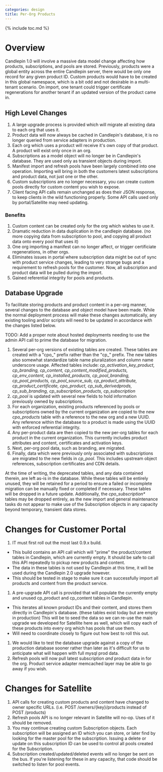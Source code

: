 ```yaml
---
categories: design
title: Per-Org Products
---
```

{% include toc.md %}

# Overview

Candlepin 1.0 will involve a massive data model change affecting how products, subscriptions, and pools are stored. Previously, products were a global entity across the entire Candlepin server, there would be only one record for any given product ID. Custom products would have to be created in this global namespace, which is a bit odd and not desirable in a multi-tenant scenario. On import, one tenant could trigger certificate regenerations for another tenant if an updated version of the product came in.

## High Level Changes

 1. A large upgrade process is provided which will migrate all existing data to each org that uses it.
 1. Product data will now always be cached in Candlepin's database, it is no longer queried from service adapters in production.
 1. Each org which uses a product will receive it's own copy of that product. A product will exist only once in an org.
 1. Subscriptions as a model object will no longer be in Candlepin's database. They are used only as transient objects during import.
 1. Manifest import and refresh pools have been largely combined into one operation. Importing will bring in both the customers latest subscriptions and product data, not just one or the other.
 1. Custom subscriptions are no longer necessary, you can create custom pools directly for custom content you wish to expose.
 1. Client facing API calls remain unchanged as does their JSON response, to keep clients in the wild functioning properly. Some API calls used only by portal/Satellite may need updating.

### Benefits

 1. Custom content can be created only for the org which wishes to use it.
 1. Dramatic reduction in data duplication in the candlepin database. (no more copying data from subscription to pool, and copying all product data onto every pool that uses it)
 1. One org importing a manifest can no longer affect, or trigger certificiate regenerations, in other orgs.
 1. Eliminates issues in portal where subscription data might be out of sync with product service changes, leading to very strange bugs and a requirement to refresh pools for the customer. Now, all subscription and product data will be pulled during the import.
 1. Gained referential integrity for pools and products.

## Database Upgrade

To facilitate storing products and product content in a per-org manner, several changes to the database and object model have been made. While the normal deployment process will make these changes automatically, any existing tooling and/or scripts will need to be updated in accordance with the changes listed below.

TODO: Add a proper note about hosted deployments needing to use the admin API call to prime the database for migration.

 1. Several per-org versions of existing tables are created. These tables are created with a "cpo\_" prefix rather than the "cp\_" prefix. The new tables also somewhat standardize table name pluralization and column name underscore usage. Affected tables include: *cp\_activation\_key\_product, cp\_branding, cp\_content, cp\_content\_modified\_products, cp\_env\_content, cp\_installed\_products, cp\_pool\_branding, cp\_pool\_products, cp\_pool\_source\_sub, cp\_product\_attribute, cp\_product\_certificate, cpo\_product, cp\_sub\_derivedprods, cp\_sub\_branding, cp\_subscription\_products, cp\_subscription*
 1. *cp\_pool* is updated with several new fields to hold information previously owned by subscriptions.
 1. For each organization, existing products referenced by pools or subscriptions owned by the current organization are copied to the new *cpo\_products* table with a reference to the new org and a new UUID. Any reference within the database to a product is made using the UUID with enforced referential integrity.
 1. Any per-product data are then copied to the new per-org tables for each product in the current organization. This currently includes product attributes and content, certificates and activation keys.
 1. Next, per-org pool data, such as branding, are migrated.
 1. Finally, data which were previously only associated with subscriptions are migrated to the new fields in *cp\_pool*. This includes upstream object references, subscription certificates and CDN details.

At the time of writing, the deprecated tables, and any data contained therein, are left as-is in the database. While these tables will be entirely unused, they will be retained for a period to ensure a failed or incomplete migration can be manually fixed or completed if necessary. These tables will be dropped in a future update.
Additionally, the *cpo_subscription\** tables may be dropped entirely, as the new import and general maintenance tasks do not appear to make use of the Subscription objects in any capacity beyond temporary, transient data stores.


# Changes for Customer Portal

 1. IT must first roll out the most last 0.9.x build.
   * This build contains an API call which will "prime" the product/content tables in Candlepin, which are currently empty. It should be safe to call this API repeatedly to pickup new products and content.
   * The data in these tables is not used by Candlepin at this time, it will be used during the Candlepin 2.0 upgrade however.
   * This should be tested in stage to make sure it can successfully import all products and content from the product service.
 1. A pre-upgrade API call is provided that will populate the currently empty and unused cp_product and cp_content tables in Candlepin.
   * This iterates all known product IDs and their content, and stores them directly in Candlepin's database. (these tables exist today but are empty in production) This will be to seed the data so we can re-use the main upgrade we developed for Satellite here as well, which will copy each of these products into every org which has pools that use them.
   * Will need to coordinate closely to figure out how best to roll this out.
 1. We would like to test the database upgrade against a copy of the production database sooner rather than later as it's difficult for us to anticipate what will happen with full mysql prod data.
 1. Refresh pools will now pull latest subscription *and* product data in for the org. Product service adapter memcached layer may be able to go away if you wish.


# Changes for Satellite

 1. API calls for creating custom products and content have changed to owner specific URLs. (i.e. POST /owners/{key}/products instead of POST /products)
 1. Refresh pools API is no longer relevant in Satellite will no-op. Uses of it should be removed.
 1. You may continue creating custom Subscription objects. Each subscription will be assigned an ID which you can store, or later find by looking for the master pool for the subscription. Issuing a delete or update on this subscription ID can be used to control all pools created for the Subscription.
 1. Subscription created/updated/deleted events will no longer be sent on the bus. If you're listening for these in any capacity, that code should be switched to listen for pool events.

